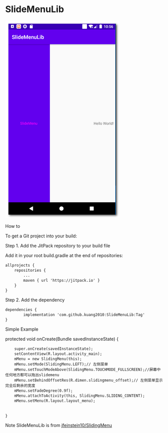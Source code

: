 # SlideMenuLib

![Image text](1.png)


How to

To get a Git project into your build:

Step 1. Add the JitPack repository to your build file


Add it in your root build.gradle at the end of repositories:

	allprojects {
		repositories {
			...
			maven { url 'https://jitpack.io' }
		}
	}
Step 2. Add the dependency

	dependencies {
	        implementation 'com.github.kuang2010:SlideMenuLib:Tag'
	}
	



Simple Example




   protected void onCreate(Bundle savedInstanceState) {

        super.onCreate(savedInstanceState);
        setContentView(R.layout.activity_main);
        mMenu = new SlidingMenu(this);
        mMenu.setMode(SlidingMenu.LEFT);// 左侧菜单
        mMenu.setTouchModeAbove(SlidingMenu.TOUCHMODE_FULLSCREEN);//屏幕中任何地方都可以拖出slidemenu
        mMenu.setBehindOffsetRes(R.dimen.slidingmenu_offset);// 左侧菜单显示完全后剩余的宽度
        mMenu.setFadeDegree(0.9f);
        mMenu.attachToActivity(this, SlidingMenu.SLIDING_CONTENT);
        mMenu.setMenu(R.layout.layout_menu);

	
    }



Note SlideMenuLib is from [jfeinstein10/SlidingMenu](https://github.com/jfeinstein10/SlidingMenu)
